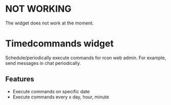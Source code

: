 # NOT WORKING
The widget does not work at the moment.

# Timedcommands widget

Schedule/periodically execute commands for rcon web admin. For example, send messages in chat periodically.

## Features

* Execute commands on specific date
* Execute commands every x day, hour, minute
